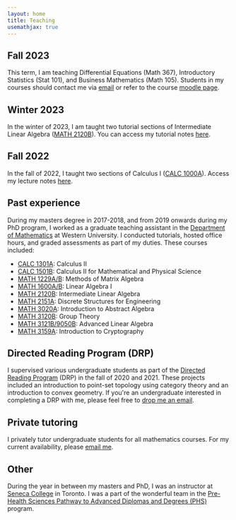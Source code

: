 ```yaml
---
layout: home
title: Teaching
usemathjax: true
---
```

## Fall 2023
This term, I am teaching Differential Equations (Math 367), Introductory Statistics (Stat 101), and Business Mathematics (Math 105). Students in my courses should contact me via [email](mailto:mtarkesh@stfx.ca) or refer to the course [moodle page](https://moodle.stfx.ca).
## Winter 2023
In the winter of 2023, I am taught two tutorial sections of Intermediate Linear Algebra ([MATH 2120B](https://www.uwo.ca/math/undergraduate/current_students/course_information/course-outlines-directory/2022/MATH2120B-2023.pdf)). You can access my tutorial notes [here](https://www.dropbox.com/sh/cl9swvbziansvdx/AAAabqYYg4leLZIuBxfiNKZna?dl=0).

## Fall 2022
In the fall of 2022, I taught two sections of Calculus I ([CALC 1000A](https://www.uwo.ca/math/undergraduate/current_students/course_information/course-outlines-directory/2022/CA1000A_blended.pdf)). Access my lecture notes [here](https://www.dropbox.com/sh/5jp1i1fh25br3sf/AAB7AT7WPBLttaZcJcFuTScka?dl=0). 

## Past experience
During my masters degree in 2017-2018, and from 2019 onwards during my PhD program, I worked as a graduate teaching assistant in the [Department of Mathematics](https://www.math.uwo.ca/) at Western University. I conducted tutorials, hosted office hours, and graded assessments as part of my duties. These courses included: 
- [CALC 1301A](https://www.math.uwo.ca/undergraduate/current_students/course_information/course-outlines-directory/2020/CA1301B_2021.pdf): Calculus II
- [CALC 1501B](https://www.math.uwo.ca/undergraduate/current_students/course_information/course-outlines-directory/2020/CALC-1501B.pdf): Calculus II for Mathematical and Physical Science 
- [MATH 1229A/B](https://www.math.uwo.ca/undergraduate/current_students/course_information/course-outlines-directory/2021/Math-1229-Course-Outline-Fall-2021.pdf): Methods of Matrix Algebra
- [MATH 1600A/B](https://www.math.uwo.ca/undergraduate/current_students/course_information/course-outlines-directory/2021/CourseOutlineMath16002021.pdf): Linear Algebra I
- [MATH 2120B](https://www.math.uwo.ca/undergraduate/current_students/course_information/course-outlines-directory/2020/Math-2120B.pdf): Intermediate Linear Algebra
- [MATH 2151A](https://www.math.uwo.ca/undergraduate/current_students/course_information/course-outlines-directory/2021/Math2151fw21.pdf): Discrete Structures for Engineering
- [MATH 3020A](https://www.uwo.ca/math/faculty/kapulkin/courses/2021-3020A.html): Introduction to Abstract Algebra
- [MATH 3120B](https://www.math.uwo.ca/undergraduate/current_students/course_information/course-outlines-directory/2020/Math-3120B.pdf): Group Theory
- [MATH 3121B/9050B](https://www.math.uwo.ca/faculty/lemire/teaching/FW21/math3121b9050bfw21.html): Advanced Linear Algebra
- [MATH 3159A](https://www.math.uwo.ca/undergraduate/current_students/course_information/course-outlines-directory/2020/Math-3159A.pdf): Introduction to Cryptography

## Directed Reading Program (DRP)
I supervised various undergraduate students as part of the [Directed Reading Program](https://www.uwo.ca/math/undergraduate/current_students/directed_reading_program.html) (DRP) in the fall of 2020 and 2021. These projects included an introduction to point-set topology using category theory and an introduction to convex geometry. If you're an undergraduate interested in completing a DRP with me, please feel free to [drop me an email](mailto:mtarkesh@uwo.ca).

## Private tutoring
I privately tutor undergraduate students for all mathematics courses. For my current availability, please [email me](mailto:mtarkesh@uwo.ca).

## Other
During the year in between my masters and PhD, I was an instructor at [Seneca College](https://www.senecacollege.ca/home.html) in Toronto. I was a part of the wonderful team in the [Pre-Health Sciences Pathway to Advanced Diplomas and Degrees (PHS)](https://www.senecacollege.ca/programs/fulltime/PHS.html) program.

